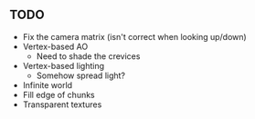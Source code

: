 ## TODO
* Fix the camera matrix (isn't correct when looking up/down)
* Vertex-based AO
    * Need to shade the crevices
* Vertex-based lighting
    * Somehow spread light?
* Infinite world
* Fill edge of chunks
* Transparent textures

